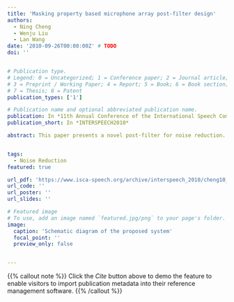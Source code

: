 ```yaml
---
title: 'Masking property based microphone array post-filter design'
authors:
  - Ning Cheng
  - Wenju Liu
  - Lan Wang
date: '2010-09-26T00:00:00Z' # TODO
doi: ''


# Publication type.
# Legend: 0 = Uncategorized; 1 = Conference paper; 2 = Journal article;
# 3 = Preprint / Working Paper; 4 = Report; 5 = Book; 6 = Book section;
# 7 = Thesis; 8 = Patent
publication_types: ['1']

# Publication name and optional abbreviated publication name.
publication: In *11th Annual Conference of the International Speech Communication Association*
publication_short: In *INTERSPEECH2010*

abstract: This paper presents a novel post-filter for noise reduction. A subspace based noise estimation method is developed with the use of multiple statistical distributions to model the speech and noise. The signal-plus-noise subspace dimension is determined by maximizing the target speech presence probability in noisy frames, so as to estimate the noise power spectrum for post-filter design. Then, masking property is incorporated in the post-filter technique for residual noise shaping. Experimental results show that the proposed scheme outperforms the baseline systems in terms of various quality measurements of the enhanced speech.


tags:
  - Noise Reduction
featured: true

url_pdf: 'https://www.isca-speech.org/archive/interspeech_2010/cheng10_interspeech.html'
url_code: ''
url_poster: ''
url_slides: ''

# Featured image
# To use, add an image named `featured.jpg/png` to your page's folder.
image:
  caption: 'Schematic diagram of the proposed system'
  focal_point: ''
  preview_only: false


---
```


{{% callout note %}}
Click the _Cite_ button above to demo the feature to enable visitors to import publication metadata into their reference management software.
{{% /callout %}}

